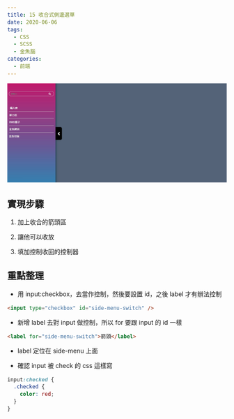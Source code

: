 ```yaml
---
title: 15 收合式側邊選單
date: 2020-06-06
tags:
  - CSS
  - SCSS
  - 金魚腦
categories:
  - 前端
---
```


![成品](../../.vuepress/public/images/15-completed.jpg)

## 實現步驟

1. 加上收合的箭頭區

2. 讓他可以收放

3. 填加控制收回的控制器

## 重點整理

- 用 input:checkbox，去當作控制，然後要設置 id，之後 label 才有辦法控制

```html
<input type="checkbox" id="side-menu-switch" />
```

- 新增 label 去對 input 做控制，所以 for 要跟 input 的 id 一樣

```html
<label for="side-menu-switch">箭頭</label>
```

- label 定位在 side-menu 上面

- 確認 input 被 check 的 css 這樣寫

```scss
input:checked {
  .checked {
    color: red;
  }
}
```
